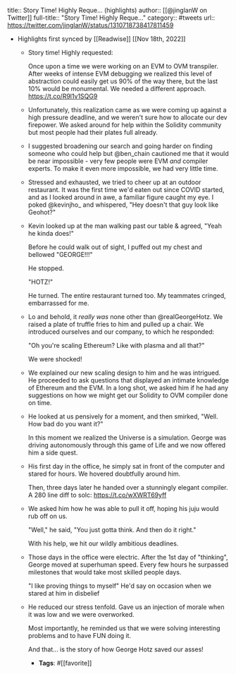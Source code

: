 title:: Story Time! Highly Reque... (highlights)
author:: [[@jinglanW on Twitter]]
full-title:: "Story Time! Highly Reque..."
category:: #tweets
url:: https://twitter.com/jinglanW/status/1310718738417811459

- Highlights first synced by [[Readwise]] [[Nov 18th, 2022]]
	- Story time! Highly requested:
	  
	  Once upon a time we were working on an EVM to OVM transpiler. After weeks of intense EVM debugging we realized this level of abstraction could easily get us 90% of the way there, but the last 10% would be monumental. We needed a different approach. https://t.co/R9l1v1SQG9
	- Unfortunately, this realization came as we were coming up against a high pressure deadline, and we weren't sure how to allocate our dev firepower. We asked around for help within the Solidity community but most people had their plates full already.
	- I suggested broadening our search and going harder on finding someone who could help but @ben_chain cautioned me that it would be near impossible - very few people were EVM *and* compiler experts. To make it even more impossible, we had very little time.
	- Stressed and exhausted, we tried to cheer up at an outdoor restaurant. It was the first time we'd eaten out since COVID started, and as I looked around in awe, a familiar figure caught my eye. I poked @kevinjho_ and whispered, "Hey doesn't that guy look like Geohot?"
	- Kevin looked up at the man walking past our table & agreed, "Yeah he kinda does!"
	  
	  Before he could walk out of sight, I puffed out my chest and bellowed "GEORGE!!!"
	  
	  He stopped.
	  
	  "HOTZ!"
	  
	  He turned. The entire restaurant turned too. My teammates cringed, embarrassed for me.
	- Lo and behold, it *really was* none other than @realGeorgeHotz. We raised a plate of truffle fries to him and pulled up a chair. We introduced ourselves and our company, to which he responded:
	  
	  "Oh you're scaling Ethereum? Like with plasma and all that?"
	  
	  We were shocked!
	- We explained our new scaling design to him and he was intrigued. He proceeded to ask questions that displayed an intimate knowledge of Ethereum and the EVM. In a long shot, we asked him if he had any suggestions on how we might get our Solidity to OVM compiler done on time.
	- He looked at us pensively for a moment, and then smirked, "Well. How bad do you want it?"
	  
	  In this moment we realized the Universe is a simulation. George was driving autonomously through this game of Life and we now offered him a side quest.
	- His first day in the office, he simply sat in front of the computer and stared for hours. We hovered doubtfully around him.
	  
	  Then, three days later he handed over a stunningly elegant compiler. A 280 line diff to solc: https://t.co/wXWRT69yff
	- We asked him how he was able to pull it off, hoping his juju would rub off on us.
	  
	  "Well," he said, "You just gotta think. And then do it right."
	  
	  With his help, we hit our wildly ambitious deadlines.
	- Those days in the office were electric. After the 1st day of "thinking", George moved at superhuman speed. Every few hours he surpassed milestones that would take most skilled people days. 
	  
	  "I like proving things to myself" He'd say on occasion when we stared at him in disbelief
	- He reduced our stress tenfold. Gave us an injection of morale when it was low and we were overworked. 
	  
	  Most importantly, he reminded us that we were solving interesting problems and to have FUN doing it.
	  
	  And that... is the story of how George Hotz saved our asses!
		- **Tags**: #[[favorite]]